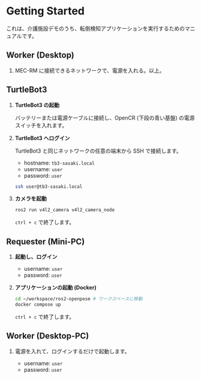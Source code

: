 # Getting Started

これは、介護施設デモのうち、転倒検知アプリケーションを実行するためのマニュアルです。

## Worker (Desktop)

1. MEC-RM に接続できるネットワークで、電源を入れる。以上。

## TurtleBot3

1. **TurtleBot3 の起動**

   バッテリーまたは電源ケーブルに接続し、OpenCR (下段の青い基盤) の電源スイッチを入れます。

2. **TurtleBot3 へログイン**

    TurtleBot3 と同じネットワークの任意の端末から SSH で接続します。

    - hostname: `tb3-sasaki.local`
    - username: `user`
    - password: `user`

   ```bash
   ssh user@tb3-sasaki.local
   ```

3. **カメラを起動**

   ```bash
   ros2 run v4l2_camera v4l2_camera_node
   ```

   `ctrl + c` で終了します。

## Requester (Mini-PC)

1. **起動し、ログイン**

   - username: `user`
   - password: `user`

2. **アプリケーションの起動 (Docker)**

   ```bash
   cd ~/workspace/ros2-openpose # ワークスペースに移動
   docker compose up
   ```

   `ctrl + c` で終了します。

## Worker (Desktop-PC)

1. 電源を入れて、ログインするだけで起動します。

   - username: `user`
   - password: `user`
